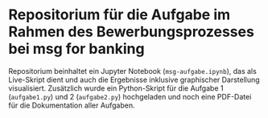 # Repositorium für die Aufgabe im Rahmen des Bewerbungsprozesses bei msg for banking

Repositorium beinhaltet ein Jupyter Notebook (`msg-aufgabe.ipynb`), das als Live-Skript dient und auch die Ergebnisse inklusive graphischer Darstellung visualisiert. 
Zusätzlich wurde ein Python-Skript für die Aufgabe 1 (`aufgabe1.py`) und 2 (`aufgabe2.py`) hochgeladen und noch eine PDF-Datei für die Dokumentation aller Aufgaben.

